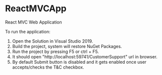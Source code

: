 # ReactMVCApp
React MVC Web Application

To run the application:

1. Open the Solution in Visual Studio 2019.
2. Build the project, system will restore NuGet Packages.
3. Run the project by pressing F5 or ctrl + F5.
4. It should open "http://localhost:59741/CustomerSupport" url in browser.
5. By default Submit button is disabled and it gets enabled once user accepts/checks the T&C checkbox.
